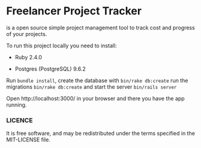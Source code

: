# Freelancer Project Tracker

 is a open source simple project management tool to track cost and progress of your projects.

To run this project locally you need to install:

* Ruby 2.4.0

* Postgres (PostgreSQL) 9.6.2

Run `bundle install`, create the database with `bin/rake db:create`
run the migrations `bin/rake db:create` and start the server `bin/rails server`

Open http://localhost:3000/ in your browser and there you have the app running.


### LICENCE
It is free software, and may be redistributed under the terms specified in the MIT-LICENSE file.